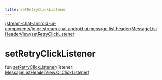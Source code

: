 ```yaml
---
title: setRetryClickListener
---
```

/[stream-chat-android-ui-components](../../index.md)/[io.getstream.chat.android.ui.message.list.header](../index.md)/[MessageListHeaderView](index.md)/[setRetryClickListener](setRetryClickListener.md)  
  
  
  
# setRetryClickListener  
fun [setRetryClickListener](setRetryClickListener.md)(listener: [MessageListHeaderView.OnClickListener](OnClickListener/index.md))
